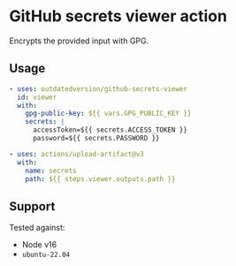 # GitHub secrets viewer action

Encrypts the provided input with GPG.

## Usage

```yaml
- uses: outdatedversion/github-secrets-viewer
  id: viewer
  with:
    gpg-public-key: ${{ vars.GPG_PUBLIC_KEY }}
    secrets: |
      accessToken=${{ secrets.ACCESS_TOKEN }}
      password=${{ secrets.PASSWORD }}

- uses: actions/upload-artifact@v3
  with:
    name: secrets
    path: ${{ steps.viewer.outputs.path }}
```

## Support

Tested against:

- Node v16
- `ubuntu-22.04`
